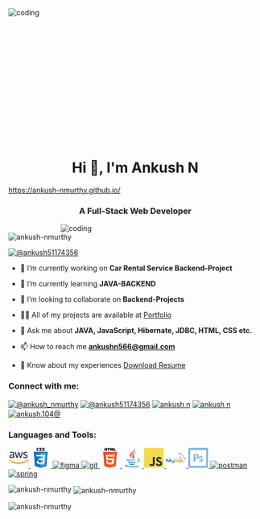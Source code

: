 
<img align = "right" alt = "coding" width = "100%" height="300" src ="https://developers.giphy.com/branch/master/static/api-512d36c09662682717108a38bbb5c57d.gif">
<h1 align="center">Hi 👋, I'm Ankush N</h1>

https://ankush-nmurthy.github.io/
<h3 align="center">A Full-Stack Web Developer</h3>
<img align = "right" alt = "coding" width = "400" src = "https://media0.giphy.com/media/PI3QGKFN6XZUCMMqJm/giphy.gif?cid=ecf05e47ogoucx5fzcigalb88f24iz41xhibhdv6iqmrdfrc&ep=v1_gifs_search&rid=giphy.gif&ct=g">


<p align="left"> <img src="https://komarev.com/ghpvc/?username=ankush-nmurthy&label=Profile%20views&color=0e75b6&style=flat" alt="ankush-nmurthy" /> </p>

<p align="left"> <a href="https://twitter.com/@ankush51174356" target="blank"><img src="https://img.shields.io/twitter/follow/@ankush51174356?logo=twitter&style=for-the-badge" alt="@ankush51174356" /></a> </p>

- 🔭 I’m currently working on **Car Rental Service Backend-Project**

- 🌱 I’m currently learning **JAVA-BACKEND**

- 👯 I’m looking to collaborate on **Backend-Projects**

- 👨‍💻 All of my projects are available at [Portfolio](https://github.com/Ankush-Nmurthy/Ankush-Nmurthy.github.io)

- 💬 Ask me about **JAVA, JavaScript, Hibernate, JDBC, HTML, CSS etc.**

- 📫 How to reach me **ankushn566@gmail.com**

- 📄 Know about my experiences [Download Resume](https://drive.google.com/file/d/1ToGU7_MOnp2wAllnpMY_U2hdShlzglGn/view?usp=sharing)

<h3 align="left">Connect with me:</h3>
<p align="left">
<a href="[Ankush_N](https://codepen.io/Ankush_Nmurthy)" target="blank"><img align="center" src="https://raw.githubusercontent.com/rahuldkjain/github-profile-readme-generator/master/src/images/icons/Social/codepen.svg" alt="@ankush_nmurthy" height="30" width="40" /></a>
<a href="https://twitter.com/@ankush51174356" target="blank"><img align="center" src="https://raw.githubusercontent.com/rahuldkjain/github-profile-readme-generator/master/src/images/icons/Social/twitter.svg" alt="@ankush51174356" height="30" width="40" /></a>
<a href="https://linkedin.com/in/ankush n" target="blank"><img align="center" src="https://raw.githubusercontent.com/rahuldkjain/github-profile-readme-generator/master/src/images/icons/Social/linked-in-alt.svg" alt="ankush n" height="30" width="40" /></a>
<a href="https://stackoverflow.com/users/ankush n" target="blank"><img align="center" src="https://raw.githubusercontent.com/rahuldkjain/github-profile-readme-generator/master/src/images/icons/Social/stack-overflow.svg" alt="ankush n" height="30" width="40" /></a>
<a href="https://instagram.com/ankush.104@" target="blank"><img align="center" src="https://raw.githubusercontent.com/rahuldkjain/github-profile-readme-generator/master/src/images/icons/Social/instagram.svg" alt="ankush.104@" height="30" width="40" /></a>
</p>

<h3 align="left">Languages and Tools:</h3>
<p align="left"> <a href="https://aws.amazon.com" target="_blank" rel="noreferrer"> <img src="https://raw.githubusercontent.com/devicons/devicon/master/icons/amazonwebservices/amazonwebservices-original-wordmark.svg" alt="aws" width="40" height="40"/> </a> <a href="https://www.w3schools.com/css/" target="_blank" rel="noreferrer"> <img src="https://raw.githubusercontent.com/devicons/devicon/master/icons/css3/css3-original-wordmark.svg" alt="css3" width="40" height="40"/> </a> <a href="https://www.figma.com/" target="_blank" rel="noreferrer"> <img src="https://www.vectorlogo.zone/logos/figma/figma-icon.svg" alt="figma" width="40" height="40"/> </a> <a href="https://git-scm.com/" target="_blank" rel="noreferrer"> <img src="https://www.vectorlogo.zone/logos/git-scm/git-scm-icon.svg" alt="git" width="40" height="40"/> </a> <a href="https://www.w3.org/html/" target="_blank" rel="noreferrer"> <img src="https://raw.githubusercontent.com/devicons/devicon/master/icons/html5/html5-original-wordmark.svg" alt="html5" width="40" height="40"/> </a> <a href="https://www.java.com" target="_blank" rel="noreferrer"> <img src="https://raw.githubusercontent.com/devicons/devicon/master/icons/java/java-original.svg" alt="java" width="40" height="40"/> </a> <a href="https://developer.mozilla.org/en-US/docs/Web/JavaScript" target="_blank" rel="noreferrer"> <img src="https://raw.githubusercontent.com/devicons/devicon/master/icons/javascript/javascript-original.svg" alt="javascript" width="40" height="40"/> </a> <a href="https://www.mysql.com/" target="_blank" rel="noreferrer"> <img src="https://raw.githubusercontent.com/devicons/devicon/master/icons/mysql/mysql-original-wordmark.svg" alt="mysql" width="40" height="40"/> </a> <a href="https://www.photoshop.com/en" target="_blank" rel="noreferrer"> <img src="https://raw.githubusercontent.com/devicons/devicon/master/icons/photoshop/photoshop-line.svg" alt="photoshop" width="40" height="40"/> </a> <a href="https://postman.com" target="_blank" rel="noreferrer"> <img src="https://www.vectorlogo.zone/logos/getpostman/getpostman-icon.svg" alt="postman" width="40" height="40"/> </a> <a href="https://spring.io/" target="_blank" rel="noreferrer"> <img src="https://www.vectorlogo.zone/logos/springio/springio-icon.svg" alt="spring" width="40" height="40"/> </a> </p>

<p><img align="left" src="https://github-readme-stats.vercel.app/api/top-langs?username=ankush-nmurthy&show_icons=true&locale=en&layout=compact" alt="ankush-nmurthy" /></p>

<p>&nbsp;<img align="center" src="https://github-readme-stats.vercel.app/api?username=ankush-nmurthy&show_icons=true&locale=en" alt="ankush-nmurthy" /></p>

<p><img align="center" src="https://github-readme-streak-stats.herokuapp.com/?user=ankush-nmurthy&" alt="ankush-nmurthy" /></p>
